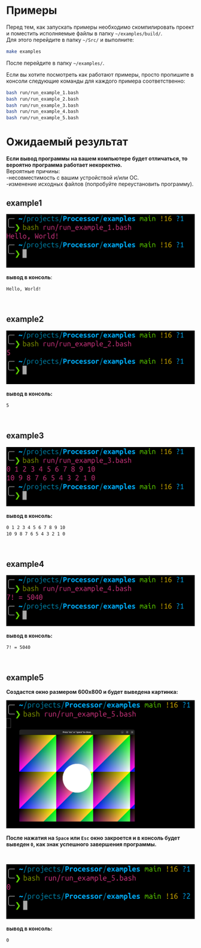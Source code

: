 # Примеры

Перед тем, как запускать примеры необходимо скомпилировать проект и поместить исполняемые файлы в папку `~/examples/build/`.\
Для этого перейдите в папку `~/Src/` и выполните:
```bash
make examples
```
После перейдите в папку `~/examples/`.

Если вы хотите посмотреть как работают примеры, просто пропишите в консоли следующие команды для каждого примера соответственно:

```bash
bash run/run_example_1.bash
bash run/run_example_2.bash
bash run/run_example_3.bash
bash run/run_example_4.bash
bash run/run_example_5.bash
```

# Ожидаемый результат

**Если вывод программы на вашем компьютере будет отличаться, то вероятно программа работает некоректно.**\
Вероятные причины:\
-несовместимость с вашим устройствой и/или ОС.\
-изменение исходных файлов (попробуйте переустановить программу).

## example1
![Example1 result](../assets/examples/example1_result.png)

**вывод в консоль**:
```bash
Hello, World!
```
<br>

## example2
![Example1 result](../assets/examples/example2_result.png)

**вывод в консоль:**
```bash
5
```
<br>

## example3
![Example1 result](../assets/examples/example3_result.png)

**вывод в консоль:**
```bash
0 1 2 3 4 5 6 7 8 9 10 
10 9 8 7 6 5 4 3 2 1 0
```
<br>


## example4
![Example1 result](../assets/examples/example4_result.png)

**вывод в консоль:**
```bash
7! = 5040
```
<br>


## example5
**Создастся окно размером 600x800 и будет выведена картинка:**

![Example5 result 1](../assets/examples/example5_result_1.png)
<br>

**После нажатия на `Space` или `Esc` окно закроется и в консоль будет выведен `0`, как знак успешного завершения программы.**

<br>

![Example1 result 1](../assets/examples/example5_result_2.png)

**вывод в консоль:**
```bash
0
```

